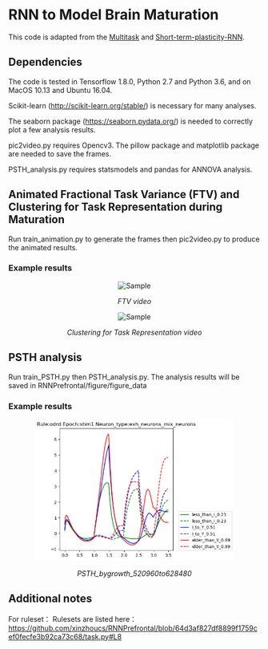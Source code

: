 # RNN to Model Brain Maturation
This code is adapted from the <a href="https://github.com/gyyang/multitask">Multitask</a> and <a href="https://github.com/nmasse/Short-term-plasticity-RNN">Short-term-plasticity-RNN</a>.
## Dependencies
The code is tested in Tensorflow 1.8.0, Python 2.7 and Python 3.6, and on MacOS 10.13 and Ubuntu 16.04.

Scikit-learn (http://scikit-learn.org/stable/) is necessary for many analyses.

The seaborn package (https://seaborn.pydata.org/) is needed to correctly
plot a few analysis results.

pic2video.py requires Opencv3. The pillow package and matplotlib package are needed to save the frames. 

PSTH_analysis.py requires statsmodels and pandas for ANNOVA analysis.

## Animated Fractional Task Variance (FTV) and Clustering for Task Representation during Maturation

Run train_animation.py to generate the frames then pic2video.py to produce the animated results.

### Example results

<p align="center">
	<img src="https://github.com/xinzhoucs/RNNPrefrontal/blob/master/example/Randodrd_ALLNEW256_fuse_onehot_input_FTV_20fps.gif" alt="Sample"  width="377" height="366">
	<p align="center">
		<em>FTV video</em>
	</p>
</p>

<p align="center">
	<img src="https://github.com/xinzhoucs/RNNPrefrontal/blob/master/example/Randodrd_ALLNEW256_fuse_onehot_input_variance_20fps.gif" alt="Sample"  width="324" height="204">
	<p align="center">
		<em>Clustering for Task Representation video</em>
	</p>
</p>

## PSTH analysis
Run train_PSTH.py then PSTH_analysis.py. The analysis results will be saved in RNNPrefrontal/figure/figure_data

### Example results

<p align="center">
	<img src="https://github.com/xinzhoucs/RNNPrefrontal/blob/master/example/PSTH_bygrowth_520960to628480.png"  width="402" height="282">
	<p align="center">
		<em>PSTH_bygrowth_520960to628480</em>
	</p>
</p>

## Additional notes
For ruleset：
Rulesets are listed here：
https://github.com/xinzhoucs/RNNPrefrontal/blob/64d3af827df8899f1759cef0fecfe3b92ca73c68/task.py#L8
